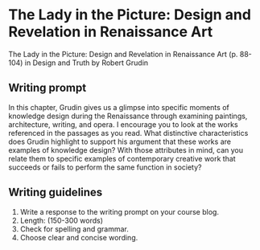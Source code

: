 # The Lady in the Picture: Design and Revelation in Renaissance Art

The Lady in the Picture: Design and Revelation in Renaissance Art \(p. 88-104\) in Design and Truth by Robert Grudin

## Writing prompt

In this chapter, Grudin gives us a glimpse into specific moments of knowledge design during the Renaissance through examining  paintings, architecture, writing, and opera. I encourage you to look at the works referenced in the passages as you read. What distinctive characteristics does Grudin highlight to support his argument that these works are examples of knowledge design? With those attributes in mind, can you relate them to specific examples of contemporary creative work that succeeds or fails to perform the same function in society?

## Writing guidelines

1. Write a response to the writing prompt on your course blog.
2. Length: \(150-300 words\)
3. Check for spelling and grammar.
4. Choose clear and concise wording.



